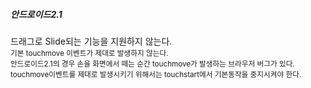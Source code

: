 ##### 안드로이드2.1

드래그로 Slide되는 기능을 지원하지 않는다.<br />
<small>
기본 touchmove 이벤트가 제대로 발생하지 않는다.<br />
안드로이드2.1의 경우 손을 화면에서 떼는 순간 touchmove가 발생하는 브라우저 버그가 있다.<br />
touchmove이벤트를 제대로 발생시키기 위해서는 touchstart에서 기본동작을 중지시켜야 한다.<br />
</small>